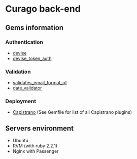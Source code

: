 # Curago back-end
## Gems information
### Authentication
* [devise](https://github.com/plataformatec/devise)
* [devise_token_auth](https://github.com/lynndylanhurley/devise_token_auth)

### Validation
* [validates_email_format_of](https://github.com/validates-email-format-of/validates_email_format_of)
* [date_validator](https://github.com/codegram/date_validator)

### Deployment
* [Capistrano](http://capistranorb.com/) (See Gemfile for list of all Capistrano plugins)

## Servers environment
* Ubuntu
* RVM (with ruby 2.2.1)
* Nginx with Passenger


